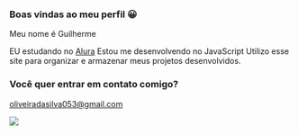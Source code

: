 ### Boas vindas ao meu perfil 😀

Meu nome é Guilherme

EU estudando no [Alura](https:www.alura.com.br)
Estou me desenvolvendo no JavaScript
Utilizo esse site para organizar e armazenar meus projetos desenvolvidos.

### Você quer entrar em contato comigo?

oliveiradasilva053@gmail.com

![](https://media1.tenor.com/m/J9lnKRr9ORoAAAAd/charles-leclerc-spanish-gp2022.gif)
